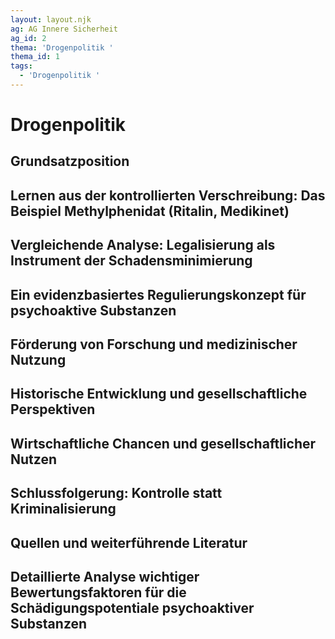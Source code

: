 ```yaml
---
layout: layout.njk
ag: AG Innere Sicherheit
ag_id: 2
thema: 'Drogenpolitik '
thema_id: 1
tags:
  - 'Drogenpolitik '
---
```

# Drogenpolitik 

## Grundsatzposition


## Lernen aus der kontrollierten Verschreibung: Das Beispiel Methylphenidat (Ritalin, Medikinet)


## Vergleichende Analyse: Legalisierung als Instrument der Schadensminimierung


## Ein evidenzbasiertes Regulierungskonzept für psychoaktive Substanzen


## Förderung von Forschung und medizinischer Nutzung


## Historische Entwicklung und gesellschaftliche Perspektiven


## Wirtschaftliche Chancen und gesellschaftlicher Nutzen


## Schlussfolgerung: Kontrolle statt Kriminalisierung


## Quellen und weiterführende Literatur


## Detaillierte Analyse wichtiger Bewertungsfaktoren für die Schädigungspotentiale psychoaktiver Substanzen

